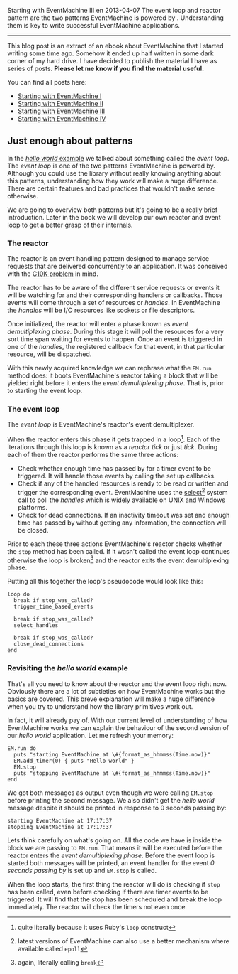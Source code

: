 Starting with EventMachine III
en
2013-04-07
The event loop and reactor pattern are the two patterns EventMachine is powered by . Understanding them is key to write successful EventMachine applications.

---

This blog post is an extract of an ebook about EventMachine that I started
writing some time ago. Somehow it ended up half written in some dark corner
of my hard drive. I have decided to publish the material I have as series of
posts. **Please let me know if you find the material useful.**

You can find all posts here:

- [Starting with EventMachine I](/blog/starting-with-eventmachine-i)
- [Starting with EventMachine II](/blog/starting-with-eventmachine-ii)
- [Starting with EventMachine III](/blog/starting-with-eventmachine-iii)
- [Starting with EventMachine IV](/blog/starting-with-eventmachine-iv)

## Just enough about patterns
In the [*hello world* example](/blog/starting-with-eventmachine-i) we talked about something called the *event loop*. The *event loop* is one of the two patterns EventMachine is powered by. Although you could use the library without really knowing anything about this patterns, understanding how they work will make a huge difference. There are certain features and bad practices that wouldn't make sense otherwise.

We are going to overview both patterns but it's going to be a really brief introduction. Later in the book we will develop our own reactor and event loop to get a better grasp of their internals.

### The reactor
The reactor is an event handling pattern designed to manage service requests that are delivered concurrently to an application. It was conceived with the [C10K problem](http://www.kegel.com/c10k.html) in mind.

The reactor has to be aware of the different service requests or events it will be watching for and their corresponding handlers or callbacks. Those events will come through a set of resources or *handles*. In EventMachine the *handles* will be I/O resources like sockets or file descriptors.

Once initialized, the reactor will enter a phase known as *event demultiplexing phase*. During this stage it will poll the resources for a very sort time span waiting for events to happen. Once an event is triggered in one of the *handles*, the registered callback for that event, in that particular resource, will be dispatched.

With this newly acquired knowledge we can rephrase what the `EM.run` method does: it boots EventMachine's reactor taking a block that will be yielded right before it enters the *event demultiplexing phase*. That is, prior to starting the event loop.

### The event loop
The *event loop* is EventMachine's reactor's event demultiplexer.

When the reactor enters this phase it gets trapped in a loop[^C1_06]. Each of the iterations through this loop is known as a *reactor tick* or just *tick*. During each of them the reactor performs the same three actions:

- Check whether enough time has passed by for a timer event to be triggered. It will handle those events by calling the set up callbacks.
- Check if any of the handled resources is ready to be read or written and trigger the corresponding event. EventMachine uses the [select](http://en.wikipedia.org/wiki/Asynchronous_I/O#Select.28.2Fpoll.29_loops)[^C1_05] system call to poll the *handles* which is widely available on UNIX and Windows platforms.
- Check for dead connections. If an inactivity timeout was set and enough time has passed by without getting any information, the connection will be closed.

Prior to each these three actions EventMachine's reactor checks whether the `stop` method has been called. If it wasn't called the event loop continues otherwise the loop is broken[^C1_07] and the reactor exits the event demultiplexing phase.


[^C1_05]: latest versions of EventMachine can also use a better mechanism where available called `epoll`
[^C1_06]: quite literally because it uses Ruby's `loop` construct
[^C1_07]: again, literally calling `break`

Putting all this together the loop's pseudocode would look like this:

<pre><code data-language="ruby">loop do
  break if stop_was_called?
  trigger_time_based_events

  break if stop_was_called?
  select_handles

  break if stop_was_called?
  close_dead_connections
end</code></pre>


### Revisiting the *hello world* example
That's all you need to know about the reactor and the event loop right now. Obviously there are a lot of subtleties on how EventMachine works but the basics are covered. This breve explanation will make a huge difference when you try to understand how the library primitives work out.

In fact, it will already pay of. With our current level of understanding of how EventMachine works we can explain the behaviour of the second version of our *hello world* application. Let me refresh your memory:

<pre><code data-language="ruby">EM.run do
  puts "starting EventMachine at \#{format_as_hhmmss(Time.now)}"
  EM.add_timer(0) { puts "Hello world" }
  EM.stop
  puts "stopping EventMachine at \#{format_as_hhmmss(Time.now)}"
end</code></pre>

We got both messages as output even though we were calling `EM.stop` before printing the second message. We also didn't get the *hello world* message despite it should be printed in response to 0 seconds passing by:

    starting EventMachine at 17:17:37
    stopping EventMachine at 17:17:37

Lets think carefully on what's going on. All the code we have is inside the block we are passing to `EM.run`. That means it will be executed before the reactor enters the *event demultiplexing phase*. Before the event loop is started both messages will be printed, an event handler for the event *0 seconds passing by* is set up and `EM.stop` is called.

When the loop starts, the first thing the reactor will do is checking if `stop` has been called, even before checking if there are timer events to be triggered. It will find that the stop has been scheduled and break the loop immediately. The reactor will check the timers not even once.
